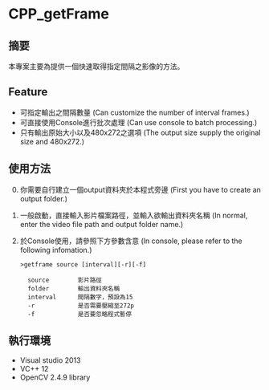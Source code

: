 # CPP_getFrame
## 摘要
本專案主要為提供一個快速取得指定間隔之影像的方法。

## Feature
+ 可指定輸出之間隔數量 (Can customize the number of interval frames.)
+ 可直接使用Console進行批次處理 (Can use console to batch processing.)
+ 只有輸出原始大小以及480x272之選項 (The output size supply the original size and 480x272.) 

## 使用方法
0. 你需要自行建立一個output資料夾於本程式旁邊 (First you have to create an output folder.)
1. 一般啟動，直接輸入影片檔案路徑，並輸入欲輸出資料夾名稱 (In normal, enter the video file path and output folder name.)
2. 於Console使用，請參照下方參數含意 (In console, please refer to the following infomation.)

       >getframe source [interval][-r][-f]
   
         source        影片路徑
         folder        輸出資料夾名稱
         interval      間隔數字，預設為15
         -r            是否需要壓縮至272p
         -f            是否要忽略程式暫停

## 執行環境
+ Visual studio 2013
+ VC++ 12
+ OpenCV 2.4.9 library